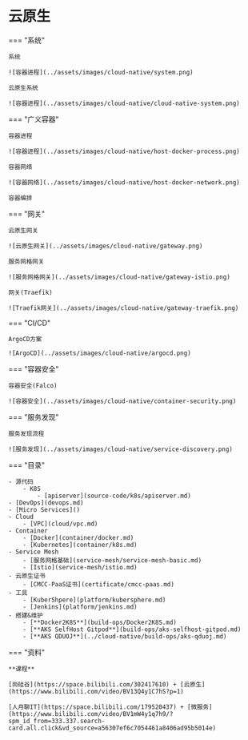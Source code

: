 # 云原生

=== "系统"

    系统

    ![容器进程](../assets/images/cloud-native/system.png)

    云原生系统

    ![容器进程](../assets/images/cloud-native/cloud-native-system.png)

=== "广义容器"

    容器进程

    ![容器进程](../assets/images/cloud-native/host-docker-process.png)

    容器网络

    ![容器网络](../assets/images/cloud-native/host-docker-network.png)

    容器编排

    

=== "网关"

    云原生网关

    ![云原生网关](../assets/images/cloud-native/gateway.png)

    服务网格网关

    ![服务网格网关](../assets/images/cloud-native/gateway-istio.png)

    网关(Traefik)

    ![Traefik网关](../assets/images/cloud-native/gateway-traefik.png)

=== "CI/CD"

    ArgoCD方案

    ![ArgoCD](../assets/images/cloud-native/argocd.png)

=== "容器安全"

    容器安全(Falco)

    ![容器安全](../assets/images/cloud-native/container-security.png)

=== "服务发现"

    服务发现流程

    ![服务发现](../assets/images/cloud-native/service-discovery.png)

=== "目录"

    - 源代码
        - K8S
            - [apiserver](source-code/k8s/apiserver.md) 
    - [DevOps](devops.md) 
    - [Micro Services]()
    - Cloud
        - [VPC](cloud/vpc.md)  
    - Container
        - [Docker](container/docker.md)  
        - [Kubernetes](container/k8s.md)  
    - Service Mesh
        - [服务网格基础](service-mesh/service-mesh-basic.md)
        - [Istio](service-mesh/istio.md)
    - 云原生证书
        - [CMCC-PaaS证书](certificate/cmcc-paas.md)
    - 工具
        - [KuberShpere](platform/kubersphere.md)  
        - [Jenkins](platform/jenkins.md)  
    - 搭建&维护
        - [**Docker2K8S**](build-ops/Docker2K8S.md)
        - [**AKS SelfHost Gitpod**](build-ops/aks-selfhost-gitpod.md)  
        - [**AKS QDUOJ**](../cloud-native/build-ops/aks-qduoj.md)  

=== "资料"

    **课程**

    [尚硅谷](https://space.bilibili.com/302417610) + [云原生](https://www.bilibili.com/video/BV13Q4y1C7hS?p=1)

    [人月聊IT](https://space.bilibili.com/179520437) + [微服务](https://www.bilibili.com/video/BV1mW4y1q7h9/?spm_id_from=333.337.search-card.all.click&vd_source=a56307ef6c7054461a8406ad95b5014e)